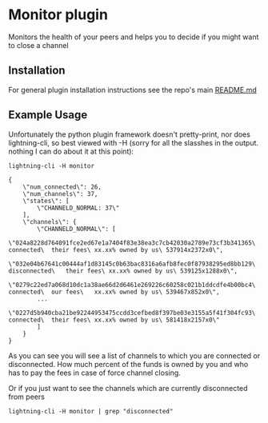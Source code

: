 # Monitor plugin

Monitors the health of your peers and helps you to decide if you might want to close a channel

## Installation

For general plugin installation instructions see the repo's main
[README.md](https://github.com/lightningd/plugins/blob/master/README.md#Installation)

## Example Usage

Unfortunately the python plugin framework doesn't pretty-print, nor does
lightning-cli, so best viewed with -H (sorry for all the slasshes in the output. nothing I can do about it at this point):

```
lightning-cli -H monitor

{
    \"num_connected\": 26,
    \"num_channels\": 37,
    \"states\": [
        \"CHANNELD_NORMAL: 37\"
    ],
    \"channels\": {
        \"CHANNELD_NORMAL\": [
            \"024a8228d764091fce2ed67e1a7404f83e38ea3c7cb42030a2789e73cf3b341365\	connected\	their fees\	xx.xx% owned by us\	537914x2372x0\",
            \"032e04b67641c00444af1d83145c0b63bac8316a6afb8fec0f87938295ed8bb129\	disconnected\	their fees\	xx.xx% owned by us\	539125x1288x0\",
            \"0279c22ed7a068d10dc1a38ae66d2d6461e269226c60258c021b1ddcdfe4b00bc4\	connected\	our fees\	xx.xx% owned by us\	539467x852x0\",
 	    ...
            \"0227d5b940cba21be92244953475ccdd3cefbed8f397be03e3155a5f41f304fc93\	connected\	their fees\	xx.xx% owned by us\	581418x2157x0\"
        ]
    }
}
```

As you can see you will see a list of channels to which you are connected or disconnected. How much percent of the funds is owned by you and who has to pay the fees in case of force channel closing.


Or if you just want to see the channels which are currently disconnected from peers

```
lightning-cli -H monitor | grep "disconnected"
```

